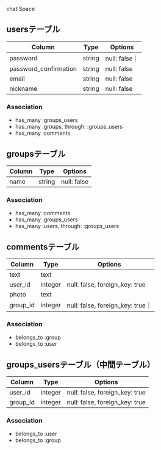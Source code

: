chat Space
## usersテーブル
|Column|Type|Options|
|------|----|-------|
|password|string|null: false｜
|password_confirmation|string|null: false|
|email|string|null: false|
|nickname|string|null: false|
### Association
- has_many :groups_users
- has_many :groups, through: :groups_users
- has_many :comments


## groupsテーブル
|Column|Type|Options|
|------|----|-------|
|name|string|null: false|
### Association
- has_many :comments
- has_many :groups_users
- has_many :users, through: :groups_users

## commentsテーブル
|Column|Type|Options|
|------|----|-------|
|text|text||
|user_id|integer|null: false, foreign_key: true|
|photo|text||
|group_id|integer|null: false, foreign_key: true｜
### Association
- belongs_to :group
- belongs_to :user

## groups_usersテーブル（中間テーブル）
|Column|Type|Options|
|------|----|-------|
|user_id|integer|null: false, foreign_key: true|
|group_id|integer|null: false, foreign_key: true|
### Association
- belongs_to :user
- belongs_to :group 